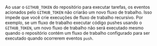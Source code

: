 Ao usar o `GITHUB_TOKEN` do repositório para executar tarefas, os eventos acionados pelo `GITHUB_TOKEN` não criarão um novo fluxo de trabalho. Isso impede que você crie execuções de fluxo de trabalho recursivo. Por exemplo, se um fluxo de trabalho executar código pushes usando o `GITHUB_TOKEN`, um novo fluxo de trabalho não será executado mesmo quando o repositório contém um fluxo de trabalho configurado para ser executado quando ocorrerem eventos `push`.
